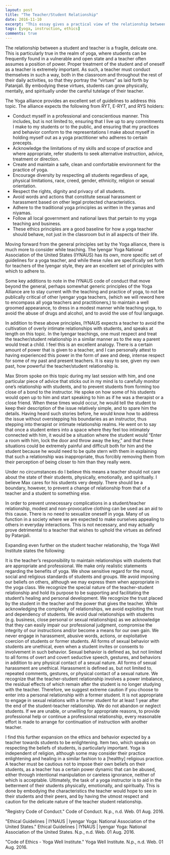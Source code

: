 ```yaml
---
layout: post
title: "The Teacher/Student Relationship"
date: 2016-11-10
excerpt: "This essay gives a practical view of the relationship between an instructor and student in a yogic context."
tags: [yoga, instruction, ethics]
comments: true
---
```




<p>The relationship between a student and teacher is a fragile, delicate one. This is particularly true in the realm of yoga, where students can be frequently found in a vulnerable and open state and a teacher often assumes a position of power. Proper treatment of the student and of oneself as a teacher is extremely important. As such, a teacher must conduct themselves in such a way, both in the classroom and throughout the rest of their daily activities, so that they portray the “virtues” as laid forth by Patanjali. By embodying these virtues, students can grow physically, mentally, and spiritually under the careful tutelage of their teacher.</p>


<p>The Yoga alliance provides an excellent set of guidelines to address this topic. The alliance expects the following from RYT, E-RYT, and RYS holders:</p>

<ul>
<li>Conduct myself in a professional and conscientious manner. This includes, but is not limited to, ensuring that I live up to any commitments I make to my students or to the public, and ensuring that my practices and behavior conform to the representations I make about myself in holding myself out as a yoga practitioner who adheres to certain precepts.</li>
<li>Acknowledge the limitations of my skills and scope of practice and where appropriate, refer students to seek alternative instruction, advice, treatment or direction.</li>
<li>Create and maintain a safe, clean and comfortable environment for the practice of yoga.</li>
<li>Encourage diversity by respecting all students regardless of age, physical limitations, race, creed, gender, ethnicity, religion or sexual orientation.</li>
<li>Respect the rights, dignity and privacy of all students.</li>
<li>Avoid words and actions that constitute sexual harassment or harassment based on other legal protected characteristics.</li>
<li>Adhere to the traditional yoga principles as written in the yamas and niyamas.</li>
<li>Follow all local government and national laws that pertain to my yoga teaching and business.</li>
<li>These ethics principles are a good baseline for how a yoga teacher should behave, not just in the classroom but in all aspects of their life.</li>
</ul>

<p>Moving forward from the general principles set by the Yoga alliance, there is much more to consider while teaching. The Iyengar Yoga National Association of the United States (IYNAUS) has its own, more specific set of guidelines for a yoga teacher, and while these rules are specifically set forth for teachers of the Iyengar style, they are an excellent set of principles with which to adhere to.</p>


<p>Some key additions to note in the IYNAUS code of conduct that move beyond the general, perhaps somewhat generic principles of the Yoga Alliance are to stay current with the teaching and practice of yoga, to not be publically critical of other Iyengar yoga teachers, (which we will reword here to encompass all yoga teachers and practitioners,) to maintain a well groomed appearance, to dress in a modest manner while teaching yoga, to avoid the abuse of drugs and alcohol, and to avoid the use of foul language. </p>


<p>In addition to these above principles, IYNAUS expects a teacher to avoid the cultivation of overly intimate relationships with students, and speaks at length on this topic. In the Iyengar teachings, one must respect and treat the teacher/student relationship in a similar manner as to the way a parent would treat a child. I feel this is an excellent analogy. There is a certain amount of power that is given to a teacher, and I can personally attest to having experienced this power in the form of awe and deep, intense respect for some of my past and present teachers. It is easy to see, given my own past, how powerful the teacher/student relationship is.</p>


<p>Max Strom spoke on this topic during my last session with him, and one particular piece of advice that sticks out in my mind is to carefully monitor one’s relationship with students, and to prevent students from forming too close of a bond to the instructor. He spoke on how some of his students would open up to him and start speaking to him as if he was a therapist or a close friend. When these times would occur, he would tell the student to keep their description of the issue relatively simple, and to spare him the details. Having heard such stories before, he would know how to address the issue without overstepping his boundaries as an instructor, thus stepping into therapist or intimate relationship realms. He went on to say that once a student enters into a space where they feel too intimately connected with him, it would be a situation where the student would “Enter a room with him, lock the door and throw away the key,” and that these situations could be extremely painful and difficult both for him and the student because he would need to be quite stern with them in explaining that such a relationship was inappropriate, thus forcibly removing them from their perception of being closer to him than they really were.</p>


<p>Under no circumstances do I believe this means a teacher should not care about the state of their students, physically, emotionally, and spiritually. I believe Max cares for his students very deeply. There should be a boundary, however, to prevent a change of relationship from that of a teacher and a student to something else.</p> 


<p>In order to prevent unnecessary complications in a student/teacher relationship, modest and non-provocative clothing can be used as an aid to this cause. There is no need to sexualize oneself in yoga. Many of us function in a society where we are expected to make ourselves appealing to others in everyday interactions. This is not necessary, and may actually prove detrimental to a teacher that wishes to uphold the virtues as defined by Patanjali.</p>


<p>Expanding even further on the student teacher relationship, the Yoga Well Institute states the following:</p>


<p>It is the teacher’s responsibility to maintain relationships with students that are appropriate and professional.
We make only realistic statements regarding the benefits of yoga.
We show sensitive regard for the moral, social and religious standards of students and groups. We avoid imposing our beliefs on others, although we may express them when appropriate in the yoga class.
We recognize the special nature of the teacher-student relationship and hold its purpose to be supporting and facilitating the student’s healing and personal development.
We recognize the trust placed by the student in the teacher and the power that gives the teacher. While acknowledging the complexity of relationships, we avoid exploiting the trust and dependency of students. We avoid dual relationships with students (e.g. business, close personal or sexual relationships) as we acknowledge that they can easily impair our professional judgment, compromise the integrity of our instructions and/or become a means for our own gain. We never engage in harassment, abusive words, actions, or exploitative coercion of students or former students.
All forms of sexual behavior with students are unethical, even when a student invites or consents to involvement in such behavior. Sexual behavior is defined as, but not limited to all forms of overt and covert seductive speech, gestures, and behaviors in addition to any physical contact of a sexual nature.  All forms of sexual harassment are unethical. Harassment is defined as, but not limited to, repeated comments, gestures, or physical contact of a sexual nature.
We recognize that the teacher-student relationship involves a power imbalance, the residual effects of which remain after the student is no longer studying with the teacher. Therefore, we suggest extreme caution if you choose to enter into a personal relationship with a former student.  It is not appropriate to engage in sexual relations with a former student for at least 1 year after the end of the student-teacher relationship.
We do not abandon or neglect students. If we are unable, or unwilling for appropriate reasons, to provide professional help or continue a professional relationship, every reasonable effort is made to arrange for continuation of instruction with another teacher.</p>


<p>I find this further expansion on the ethics and behavior expected by a teacher towards students to be enlightening. Item two, which speaks on respecting the beliefs of students, is particularly important. Yoga is independent of religion, although some may consider their practice enlightening and healing in a similar fashion to a [healthy] religious practice. A teacher must be cautious not to impose their own beliefs on their students, as a teacher has a certain power dynamic that can be abused, either through intentional manipulation or careless ignorance, neither of which is acceptable.
Ultimately, the task of a yoga instructor is to aid in the betterment of their students physically, emotionally, and spiritually. This is done by embodying the characteristics the teacher would hope to see in their students and their peers, and by having the utmost respect and caution for the delicate nature of the teacher student relationship.</p>




<p>"Registry Code of Conduct." Code of Conduct. N.p., n.d. Web. 01 Aug. 2016.</p>


<p>"Ethical Guidelines | IYNAUS | Iyengar Yoga: National Association of the United States." Ethical Guidelines | IYNAUS | Iyengar Yoga: National Association of the United States. N.p., n.d. Web. 01 Aug. 2016.</p>


<p>"Code of Ethics - Yoga Well Institute." Yoga Well Institute. N.p., n.d. Web. 01 Aug. 2016. </p>


